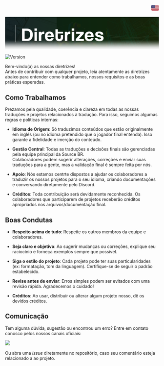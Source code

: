 <!DOCTYPE html>
<div align="right">
    <a href="https://github.com/source-br/.github/blob/main/guidelines/guidelines.md" target="_blank">
        <img src="https://github.com/source-br/.github/blob/main/images/flag_eua.png" height="25" width="25">
    </a>
</div>

![](../images/diretrizes.png)

![Version](https://img.shields.io/badge/Diretrizes-V.1-43ff43.svg)


Bem-vindo(a) as nossas diretrizes!  
Antes de contribuir com qualquer projeto, leia atentamente as diretrizes abaixo para entender como trabalhamos, nossos requisitos e as boas práticas esperadas.

## Como Trabalhamos

Prezamos pela qualidade, coerência e clareza em todas as nossas traduções e projetos relacionados à tradução. Para isso, seguimos algumas regras e políticas internas:

- **Idioma de Origem**: Só traduzimos conteúdos que estão originalmente em inglês (ou no idioma pretendido que o jogador final entenda). Isso garante a fidelidade e imerção do conteúdo.

- **Gestão Central**: Todas as traduções e decisões finais são gerenciadas pela equipe principal da Source BR.  
  Colaboradores podem sugerir alterações, correções e enviar suas traduções para a gente, mas a validação final é sempre feita por nós.

- **Apoio**: Nós estamos centrte dispostos a ajudar os colaboradores a traduzir os nossos projetos para o seu idioma, criando documentações e conversando diretamente pelo Discord.

- **Créditos**: Toda contribuição será devidamente reconhecida. Os colaboradores que participarem de projetos receberão créditos apropriados nos arquivos/documentação final.

## Boas Condutas

- **Respeito acima de tudo**: Respeite os outros membros da equipe e colaboradores.

- **Seja claro e objetivo**: Ao sugerir mudanças ou correções, explique seu raciocínio e forneça exemplos sempre que possível.

- **Siga o estilo do projeto**: Cada projeto pode ter suas particularidades (ex: formatação, tom da linguagem). Certifique-se de seguir o padrão estabelecido.

- **Revise antes de enviar**: Erros simples podem ser evitados com uma revisão rápida. Agradecemos o cuidado!

- **Créditos**: Ao usar, distribuir ou alterar algum projeto nosso, dê os devidos créditos.

## Comunicação

Tem alguma dúvida, sugestão ou encontrou um erro? Entre em contato conosco pelos nossos canais oficiais:

<a href="https://discord.gg/tVNv6SNZZT" target="_blank"><img src="https://img.shields.io/badge/-discord-0D1117?style=for-the-badge&logo=discord&logoColor=#5865F2&labelColor=0D1117" target="_blank"></a>

Ou abra uma *issue* diretamente no repositório, caso seu comentário esteja relacionado a ao projeto.
